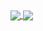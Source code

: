 <!--- пог ---!>

<a href="https://llukk.carrd.co/" target="_blank">
  <div>
    <img align="center" src="https://llukk.vercel.app/api?username=LuK050&count_private=true&border_radius=8&show_icons=true&theme=dark&text_color=ededed&icon_color=ededed&hide_border=true&disable_animations=true&line_height=33&hide_title=true" />
    <img align="center" src="https://llukk.vercel.app/api/top-langs/?username=LuK050&count_private=true&border_radius=8&langs_count=4&theme=dark&text_color=ededed&card_width=220&hide_border=true&hide_title=true&hide=javascript" />
  </div>
</a>
  

